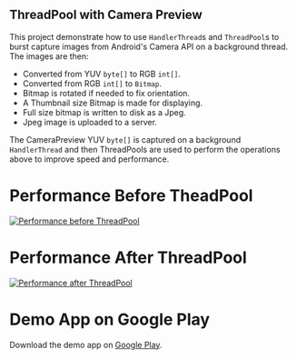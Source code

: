 ThreadPool with Camera Preview
-------------------------------

This project demonstrate how to use `HandlerThread`s and `ThreadPool`s to burst capture 
images from Android's Camera API on a background thread.
The images are then:

- Converted from YUV `byte[]` to RGB `int[]`.
- Converted from RGB `int[]` to `Bitmap`.
- Bitmap is rotated if needed to fix orientation.
- A Thumbnail size Bitmap is made for displaying.
- Full size bitmap is written to disk as a Jpeg.
- Jpeg image is uploaded to a server.

The CameraPreview YUV `byte[]` is captured on a background `HandlerThread` and then 
ThreadPools are used to perform the operations above to improve speed and performance.

Performance Before TheadPool
=================
[![Performance before ThreadPool](http://img.youtube.com/vi/YmU8ogom_5g/0.jpg)](http://www.youtube.com/watch?v=YmU8ogom_5g)


Performance After ThreadPool
=================
[![Performance after ThreadPool](http://img.youtube.com/vi/77Lh9XpXArw/0.jpg)](http://www.youtube.com/watch?v=77Lh9XpXArw)

Demo App on Google Play
======================
Download the demo app on [Google Play](https://play.google.com/store/apps/details?id=au.com.alphamu.camerapreviewcaptureimage).